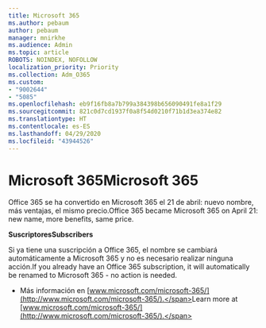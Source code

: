 ```yaml
---
title: Microsoft 365
ms.author: pebaum
author: pebaum
manager: mnirkhe
ms.audience: Admin
ms.topic: article
ROBOTS: NOINDEX, NOFOLLOW
localization_priority: Priority
ms.collection: Adm_O365
ms.custom:
- "9002644"
- "5085"
ms.openlocfilehash: eb9f16fb8a7b799a384398b656090491fe8a1f29
ms.sourcegitcommit: 821c0d7cd1937f0a8f54d0210f71b1d3ea374e82
ms.translationtype: HT
ms.contentlocale: es-ES
ms.lasthandoff: 04/29/2020
ms.locfileid: "43944526"
---
```

# <a name="microsoft-365"></a><span data-ttu-id="73623-102">Microsoft 365</span><span class="sxs-lookup"><span data-stu-id="73623-102">Microsoft 365</span></span>

<span data-ttu-id="73623-103">Office 365 se ha convertido en Microsoft 365 el 21 de abril: nuevo nombre, más ventajas, el mismo precio.</span><span class="sxs-lookup"><span data-stu-id="73623-103">Office 365 became Microsoft 365 on April 21: new name, more benefits, same price.</span></span>

<span data-ttu-id="73623-104">**Suscriptores**</span><span class="sxs-lookup"><span data-stu-id="73623-104">**Subscribers**</span></span>

<span data-ttu-id="73623-105">Si ya tiene una suscripción a Office 365, el nombre se cambiará automáticamente a Microsoft 365 y no es necesario realizar ninguna acción.</span><span class="sxs-lookup"><span data-stu-id="73623-105">If you already have an Office 365 subscription, it will automatically be renamed to Microsoft 365 - no action is needed.</span></span>

- <span data-ttu-id="73623-106">Más información en [www.microsoft.com/microsoft-365/](http://www.microsoft.com/microsoft-365/).</span><span class="sxs-lookup"><span data-stu-id="73623-106">Learn more at [www.microsoft.com/microsoft-365/](http://www.microsoft.com/microsoft-365/).</span></span>
